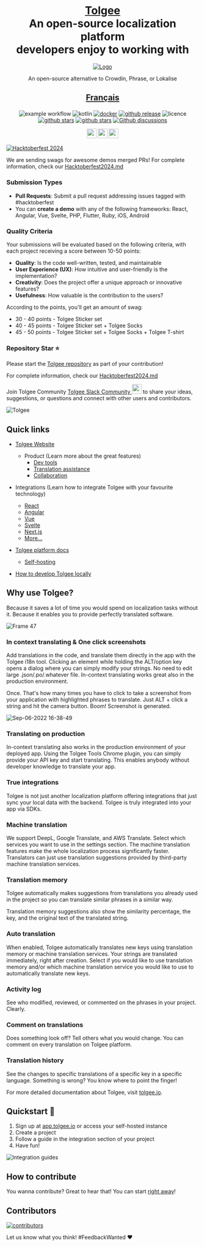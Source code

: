 <h1 align="center" style="border-bottom: none">
    <b>
        <a href="https://tolgee.io">Tolgee</a><br>
    </b>
    An open-source localization platform<br/> developers enjoy to working with
    <br>
</h1>

<div align="center">

[![Logo](https://user-images.githubusercontent.com/18496315/188628892-33fcc282-26f1-4035-8105-95952bd93de9.svg)](https://tolgee.io)

An open-source alternative to Crowdin, Phrase, or Lokalise

<h2 align="center" style="border-bottom: none">

[**Français**](Readme/README.fr.md)

</h2>

![example workflow](https://github.com/tolgee/tolgee-platform/actions/workflows/test.yml/badge.svg)
![kotlin](https://img.shields.io/github/languages/top/tolgee/tolgee-platform)
[![docker](https://img.shields.io/docker/v/tolgee/tolgee/latest?label=DockerHub)](https://hub.docker.com/repository/docker/tolgee/tolgee)
[![github release](https://img.shields.io/github/v/release/tolgee/tolgee-platform?label=GitHub%20Release)](https://github.com/tolgee/tolgee-platform/releases/latest)
![licence](https://img.shields.io/badge/license-Apache%202%20%2F%20Tolgee%20EL-blue)
[![github stars](https://img.shields.io/github/stars/tolgee/tolgee-js?style=social&label=Tolgee%20JS)](https://github.com/tolgee/tolgee-js)
[![github stars](https://img.shields.io/github/stars/tolgee/tolgee-platform?style=social&label=Tolgee%20Platform)](https://github.com/tolgee/tolgee-platform)
[![Github discussions](https://img.shields.io/github/discussions/tolgee/tolgee-platform)](https://github.com/tolgee/tolgee-platform/discussions)
</div>


<div align="center">

[<img src="https://img.shields.io/badge/-Facebook-424549?style=social&logo=facebook" height=25 />](https://www.facebook.com/Tolgee.i18n)
[<img src="https://img.shields.io/badge/-Twitter-424549?style=social&logo=twitter" height=25 />](https://twitter.com/Tolgee_i18n)
[<img src="https://img.shields.io/badge/-Linkedin-424549?style=social&logo=linkedin" height=25 />](https://www.linkedin.com/company/tolgee)
</div>

[![Hacktoberfest 2024](https://github.com/user-attachments/assets/c25ea58a-4bcf-4cd1-8fb6-e418466a57cf)](./Hacktoberfest2024.md)

We are sending swags for awesome demos merged PRs! For complete information, check
our [Hacktoberfest2024.md](./Hacktoberfest2024.md)

### Submission Types
- **Pull Requests**: Submit a pull request addressing issues tagged with #hacktoberfest
- You can **create a demo** with any of the following frameworks: React, Angular, Vue, Svelte, PHP, Flutter, Ruby, iOS, Android

### Quality Criteria

Your submissions will be evaluated based on the following criteria, with each project receiving a score between 10-50 points:
- **Quality**: Is the code well-written, tested, and maintainable
- **User Experience (UX)**: How intuitive and user-friendly is the implementation?
- **Creativity**: Does the project offer a unique approach or innovative features?
- **Usefulness**: How valuable is the contribution to the users?
    
According to the points, you'll get an amount of swag:
    
- 30 - 40 points - Tolgee Sticker set
- 40 - 45 points - Tolgee Sticker set + Tolgee Socks
- 45 - 50 points - Tolgee Sticker set + Tolgee Socks + Tolgee T-shirt
    
### Repository Star ⭐

Please start the [Tolgee repository](https://github.com/tolgee/tolgee-platform) as part of your contribution!

For complete information, check our [Hacktoberfest2024.md](./Hacktoberfest2024.md)

Join Tolgee Community [Tolgee Slack Community <img src="https://img.shields.io/badge/-Tolgee Comunity-424549?style=social&logo=slack" height=25 />](https://join.slack.com/t/tolgeecommunity/shared_invite/zt-195isb5u8-_RcSRgVJfvgsPpOBIok~IQ) to share your ideas, suggestions, or questions and connect with other users and contributors.

![Tolgee](https://user-images.githubusercontent.com/18496315/188632536-3547fd70-755c-4a32-9b1e-fb1afbf84b33.png)

## Quick links
- [Tolgee Website](https://tolgee.io)

  - Product (Learn more about the great features)
    - [Dev tools](https://tolgee.io/features/dev-tools)
    - [Translation assistance](https://tolgee.io/features/translation-assistance)
    - [Collaboration](https://tolgee.io/features/collaboration)
- Integrations (Learn how to integrate Tolgee with your favourite technology)
  - [React](https://tolgee.io/integrations/react)
  - [Angular](https://tolgee.io/integrations/angular)
  - [Vue](https://tolgee.io/integrations/vue)
  - [Svelte](https://tolgee.io/integrations/svelte)
  - [Next.js](https://tolgee.io/integrations/next)
  - [More...](https://tolgee.io/integrations/all)
- [Tolgee platform docs](https://tolgee.io/docs/platform)
  - [Self-hosting](https://tolgee.io/docs/platform/self_hosting/running_with_docker)
- [How to develop Tolgee locally](DEVELOPMENT.md)

## Why use Tolgee?

Because it saves a lot of time you would spend on localization tasks without it. Because it enables you to provide perfectly translated software. 

![Frame 47](https://user-images.githubusercontent.com/18496315/188637819-ac4eb02d-7859-4ca8-9807-27818a52782d.png)

### In context translating & One click screenshots

Add translations in the code, and translate them directly in the app with the Tolgee i18n tool. Clicking an element while holding the ALT/option key opens a dialog where you can simply modify your strings. No need to edit large .json/.po/.whatever file. In-context translating works great also in the production environment.

Once. That's how many times you have to click to take a screenshot from your application with highlighted phrases to translate. Just ALT + click a string and hit the camera button. Boom! Screenshot is generated.

![Sep-06-2022 16-38-49](https://user-images.githubusercontent.com/18496315/188672133-064d2a26-e414-4f5e-ab43-549af8cb2145.gif)

### Translating on production

In-context translating also works in the production environment of your deployed app. Using the Tolgee Tools Chrome plugin, you can simply provide your API key and start translating. This enables anybody without developer knowledge to translate your app.

### True integrations

Tolgee is not just another localization platform offering integrations that just sync your local data with the backend. Tolgee is truly integrated into your app via SDKs.

### Machine translation

We support DeepL, Google Translate, and AWS Translate. Select which services you want to use in the settings section. The machine translation features make the whole localization process significantly faster. Translators can just use translation suggestions provided by third-party machine translation services.

### Translation memory

Tolgee automatically makes suggestions from translations you already used in the project so you can translate similar phrases in a similar way.

Translation memory suggestions also show the similarity percentage, the key, and the original text of the translated string.

### Auto translation

When enabled, Tolgee automatically translates new keys using translation memory or machine translation services. Your strings are translated immediately, right after creation. Select if you would like to use translation memory and/or which machine translation service you would like to use to automatically translate new keys.

### Activity log

See who modified, reviewed, or commented on the phrases in your project. Clearly.

### Comment on translations

Does something look off? Tell others what you would change. You can comment on every translation on Tolgee platform.

### Translation history

See the changes to specific translations of a specific key in a specific language. Something is wrong? You know where to point the finger!

For more detailed documentation about Tolgee, visit [tolgee.io](https://tolgee.io).

## Quickstart 🚀

1. Sign up at [app.tolgee.io](https://app.tolgee.io/sign_up) or access your self-hosted instance
2. Create a project
3. Follow a guide in the integration section of your project
4. Have fun!

![Integration guides](https://user-images.githubusercontent.com/18496315/188818166-d70d4676-7bd2-4328-91eb-720add935ab6.gif)

## How to contribute

You wanna contribute? Great to hear that! You can start [right away](CONTRIBUTING.md)!

## Contributors

<a href="https://github.com/tolgee/tolgee-platform/graphs/contributors">
  <img alt="contributors" src="https://contrib.rocks/image?repo=tolgee/tolgee-platform"/>
</a>

Let us know what you think! #FeedbackWanted ❤️
